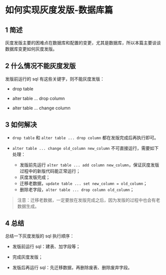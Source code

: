 # 如何实现灰度发版-数据库篇

## 1 简述

灰度发版主要的困难点在数据库和配置的变更，尤其是数据库，所以本篇主要谈谈数据库变更如何灰度发版。

## 2 什么情况不能灰度发版

发版前运行的 sql 有这些关键字，则不能灰度发版：

- drop table

- alter table ... drop column

- alter table ... change column

## 3 如何解决

- `drop table` 和 `alter table ... drop column` 都在发版完成后再执行即可。

- `alter table ... change old_column new_column` 不可直接运行，需要如下处理：
  - 发版前先运行 `alter table ... add column new_column`，保证灰度发版过程中的新版代码能正常运行；
  - 灰度发版完成；
  - 迁移老数据，`update table ... set new_column = old_column`；
  - 删除老字段，`alter table ... drop column old_column`；

> 注意：迁移老数据，一定要放在发版完成之后，因为发版的过程中也会有老数据生成。

## 4 总结

总结一下灰度发版的 sql 执行顺序：

- 发版前运行 sql：建表、加字段等；

- 完成灰度发版；

- 发版后再运行 sql：先迁移数据，再删除废表、删除废弃字段。

